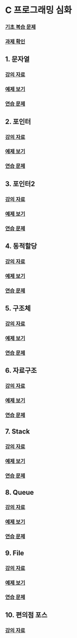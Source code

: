 # C 프로그래밍 심화

### [기초 복습 문제](fulltest/README.md)

### [과제 확인](homework/README.md)

## 1. 문자열    
### [강의 자료](01_String/README.md) 
### [예제 보기](01_String/ex)
### [연습 문제](01_String/test/README.md)

##  2. 포인터   
### [강의 자료](02_Pointer/README.md) 
### [예제 보기](02_Pointer/ex)
### [연습 문제](02_Pointer/test/README.md)

##  3. 포인터2   
### [강의 자료](03_Pointer2/README.md) 
### [예제 보기](03_Pointer2/ex)
### [연습 문제](03_Pointer2/test/README.md) 

##  4. 동적할당
### [강의 자료](04_malloc/README.md) 
### [예제 보기](04_malloc/ex)
### [연습 문제](04_malloc/test/README.md)  

##  5. 구조체
### [강의 자료](05_Struct/README.md) 
### [예제 보기](05_Struct/ex)
### [연습 문제](05_Struct/test/README.md)  


##  6. 자료구조
### [강의 자료](06_DataStructure/README.md) 
### [예제 보기](06_DataStructure/ex)
### [연습 문제](06_DataStructure/test/README.md)  

##  7. Stack
### [강의 자료](07_Stack/README.md) 
### [예제 보기](07_Stack/ex)
### [연습 문제](07_Stack/test/README.md)  

##  8. Queue
### [강의 자료](08_Queue/README.md) 
### [예제 보기](08_Queue/ex)
### [연습 문제](08_Queue/test/README.md)  

##  9. File
### [강의 자료](09_File/README.md) 
### [예제 보기](09_File/ex)
### [연습 문제](09_File/test/README.md)  

## 10. 편의점 포스

### [강의 자료](10_CSVPOS/README.md) 